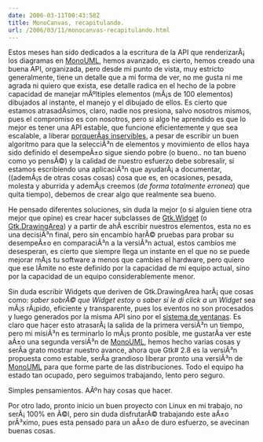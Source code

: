 ```yaml
---
date: 2006-03-11T00:43:58Z
title: MonoCanvas, recapitulando.
url: /2006/03/11/monocanvas-recapitulando.html
---
```


<p>Estos meses han sido dedicados a la escritura de la API que renderizarÃ¡ los diagramas en <a href="http://www.monouml.org">MonoUML</a>, hemos avanzado, es cierto, hemos creado una buena API, organizada, pero desde mi punto de vista, muy estricto generalmente, tiene un detalle que a mi forma de ver, no me gusta ni me agrada ni quiero que exista, ese detalle radica en el hecho de la pobre capacidad de manejar mÃºltiples elementos (mÃ¡s de 100 elementos) dibujados al instante, el manejo y el dibujado de ellos. Es cierto que estamos atrasadÃ­simos, claro, nadie nos presiona, salvo nosotros mismos, pues el compromiso es con nosotros, pero si algo he aprendido es que lo mejor es tener una API estable, que funcione eficientemente y que sea escalable, a liberar <a href="http://www.microsoft.com">porquerÃ­as inservibles</a>, a pesar de escribir un buen algoritmo para que la selecciÃ³n de elementos y movimiento de ellos haya sido definido el desempeÃ±o sigue siendo pobre (o bueno.. no tan bueno como yo pensÃ©) y la calidad de nuestro esfuerzo debe sobresalir, si estamos escribiendo una aplicaciÃ³n que ayudarÃ¡ a documentar, ((ademÃ¡s de otras cosas cosas) cosa que es, en ocasiones, pesada, molesta y aburrida y ademÃ¡s creemos (<em>de forma totalmente erronea</em>) que quita tiempo), debemos de crear algo que realmente sea bueno.</p>
<p>He pensado diferentes soluciones, sin duda la mejor (o si alguien tiene otra mejor que opine) es crear hacer subclasses de <a href="http://www.go-mono.com/docs/monodoc.ashx?tlink=5@ecma%3a1351%23Widget%2f">Gtk.Widget</a> (o <a href="http://www.go-mono.com/docs/monodoc.ashx?tlink=5@ecma%3a838%23DrawingArea%2f">Gtk.DrawingArea</a>) y a partir de ahÃ­ escribir nuestros elementos, esta no es una decisiÃ³n final, pero sin encambio harÃ© pruebas para probar su desempeÃ±o en comparaciÃ³n a la versiÃ³n actual, estos cambios me desesperan, es cierto que siempre llega un instante en el que no se puede mejorar mÃ¡s tu software a menos que cambies el hardware, pero quiero que ese lÃ­mite no este definido por la capacidad de mi equipo actual, sino por la capacidad de un equipo considerablemente menor.</p>
<p>Sin duda escribir Widgets que deriven de Gtk.DrawingArea harÃ¡ que cosas como: <em>saber sobrÃ© que Widget estoy</em> o <em>saber si le di click a un Widget</em> sea mÃ¡s rÃ¡pido, eficiente y transparente, pues los eventos no son procesados y luego generados por la misma API sino por el <a href="http://es.wikipedia.org/wiki/X_Window_System">sistema de ventanas</a>. Es claro que hacer esto atrasarÃ¡ la salida de la primera versiÃ³n un tiempo, pero mi misiÃ³n es terminarlo lo mÃ¡s pronto posible, me gustarÃ­a ver este aÃ±o una segunda versiÃ³n de <a href="http://www.monouml.org">MonoUML</a>, hemos hecho varias cosas y serÃ­a grato mostrar nuestro avance, ahora que Gtk# 2.8 es la versiÃ³n propuesta como estable, serÃ­a grandioso liberar pronto una versiÃ³n de <a href="http://www.monouml.org">MonoUML</a> para que forme parte de las distribuciones. Todo el equipo ha estado tan ocupado, pero seguimos trabajando, lento pero seguro.</p>
<p>Simples pensamientos. AÃºn hay cosas que hacer.</p>
<p>Por otro lado, pronto inicio un buen proyecto con Linux en mi trabajo, no serÃ¡ 100% en Ã©l, pero sin duda disfrutarÃ© trabajando este aÃ±o prÃ³ximo, pues esta pensado para un aÃ±o de duro esfuerzo, se avecinan buenas cosas.</p>
